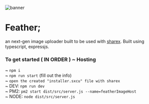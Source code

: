 ![banner](https://i.saige.wtf/~/assets/Feather_Banner.png)

# Feather;

an next-gen image uploader built to be used with [sharex](https://getsharex.com/). Built using typescript, expressjs.


### To get started ( IN ORDER ) ~ Hosting

~ `npm i`<br/>
~ `npm run start` (fill out the info)<br/>
~ `open the created "installer.sxcu" file with sharex`<br/>
~ DEV: `npm run dev`<br/>
~ PM2: `pm2 start dist/src/server.js --name=featherImageHost`<br/>
~ NODE: `node dist/src/server.js`<br/>

